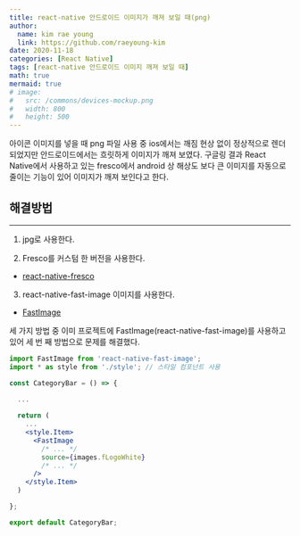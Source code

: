 ```yaml
---
title: react-native 안드로이드 이미지가 깨져 보일 때(png)
author:
  name: kim rae young
  link: https://github.com/raeyoung-kim
date: 2020-11-18
categories: [React Native]
tags: [react-native 안드로이드 이미지 깨져 보일 때]
math: true
mermaid: true
# image:
#   src: /commons/devices-mockup.png
#   width: 800
#   height: 500
---
```


아이콘 이미지를 넣을 때 png 파일 사용 중 ios에서는 깨짐 현상 없이 정상적으로 렌더 되었지만 안드로이드에서는 흐릿하게 이미지가 깨져 보였다.
구글링 결과 React Native에서 사용하고 있는 fresco에서 android 상 해상도 보다 큰 이미지를 자동으로 줄이는 기능이 있어 이미지가 깨져 보인다고 한다.

## 해결방법
---

1. jpg로 사용한다.

2. Fresco를 커스텀 한 버전을 사용한다.



- [react-native-fresco]([https://github.com/clytras/react-native-fresco#readme](https://github.com/clytras/react-native-fresco#readme))

3. react-native-fast-image 이미지를 사용한다.

- [FastImage](https://github.com/DylanVann/react-native-fast-image)

세 가지 방법 중 이미 프로젝트에 FastImage(react-native-fast-image)를 사용하고 있어 세 번 째 방법으로 문제를 해결했다.

 

```jsx
import FastImage from 'react-native-fast-image';
import * as style from './style'; // 스타일 컴포넌트 사용

const CategoryBar = () => {

  ...
  
  return (
    ...
    <style.Item>
      <FastImage
        /* ... */
        source={images.fLogoWhite}
        /* ... */
      />
    </style.Item>
  )

};

export default CategoryBar;

```
